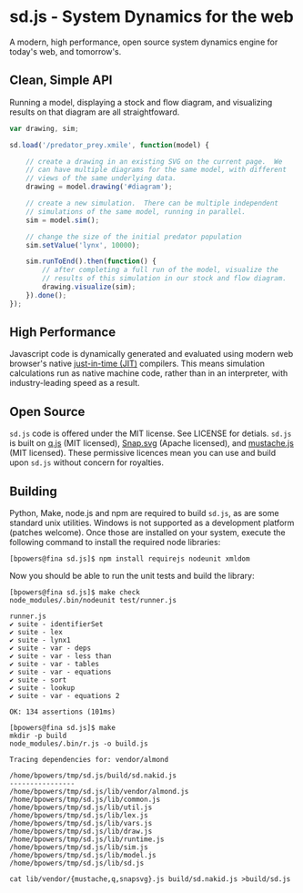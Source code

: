 sd.js - System Dynamics for the web
===================================

A modern, high performance, open source system dynamics engine for
today's web, and tomorrow's.

Clean, Simple API
-----------------

Running a model, displaying a stock and flow diagram, and visualizing
results on that diagram are all straightfoward.

```Javascript
var drawing, sim;

sd.load('/predator_prey.xmile', function(model) {

    // create a drawing in an existing SVG on the current page.  We
    // can have multiple diagrams for the same model, with different
    // views of the same underlying data.
    drawing = model.drawing('#diagram');

    // create a new simulation.  There can be multiple independent
    // simulations of the same model, running in parallel.
    sim = model.sim();

    // change the size of the initial predator population
    sim.setValue('lynx', 10000);

    sim.runToEnd().then(function() {
        // after completing a full run of the model, visualize the
        // results of this simulation in our stock and flow diagram.
        drawing.visualize(sim);
    }).done();
});
```

High Performance
----------------

Javascript code is dynamically generated and evaluated using modern
web browser's native
[just-in-time (JIT)](https://en.wikipedia.org/wiki/Just-in-time_compilation)
compilers.  This means simulation calculations run as native machine
code, rather than in an interpreter, with industry-leading speed as a
result.

Open Source
-----------

`sd.js` code is offered under the MIT license.  See LICENSE for
detials.  `sd.js` is built on
[q.js](http://documentup.com/kriskowal/q/) (MIT licensed),
[Snap.svg](http://snapsvg.io/) (Apache licensed), and
[mustache.js](https://github.com/janl/mustache.js) (MIT licensed).
These permissive licences mean you can use and build upon `sd.js`
without concern for royalties.

Building
--------

Python, Make, node.js and npm are required to build `sd.js`, as are
some standard unix utilities.  Windows is not supported as a
development platform (patches welcome).  Once those are installed on
your system, execute the following command to install the required
node libraries:

    [bpowers@fina sd.js]$ npm install requirejs nodeunit xmldom

Now you should be able to run the unit tests and build the library:

```
[bpowers@fina sd.js]$ make check
node_modules/.bin/nodeunit test/runner.js

runner.js
✔ suite - identifierSet
✔ suite - lex
✔ suite - lynx1
✔ suite - var - deps
✔ suite - var - less than
✔ suite - var - tables
✔ suite - var - equations
✔ suite - sort
✔ suite - lookup
✔ suite - var - equations 2

OK: 134 assertions (101ms)

[bpowers@fina sd.js]$ make
mkdir -p build
node_modules/.bin/r.js -o build.js

Tracing dependencies for: vendor/almond

/home/bpowers/tmp/sd.js/build/sd.nakid.js
----------------
/home/bpowers/tmp/sd.js/lib/vendor/almond.js
/home/bpowers/tmp/sd.js/lib/common.js
/home/bpowers/tmp/sd.js/lib/util.js
/home/bpowers/tmp/sd.js/lib/lex.js
/home/bpowers/tmp/sd.js/lib/vars.js
/home/bpowers/tmp/sd.js/lib/draw.js
/home/bpowers/tmp/sd.js/lib/runtime.js
/home/bpowers/tmp/sd.js/lib/sim.js
/home/bpowers/tmp/sd.js/lib/model.js
/home/bpowers/tmp/sd.js/lib/sd.js

cat lib/vendor/{mustache,q,snapsvg}.js build/sd.nakid.js >build/sd.js
```
